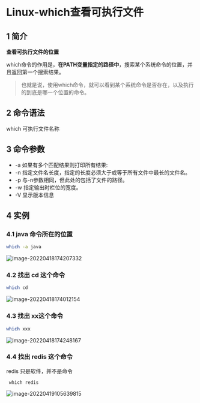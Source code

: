 # Linux-which查看可执行文件

## 1 简介

**查看可执行文件的位置**

which命令的作用是，**在PATH变量指定的路径中**，搜索某个系统命令的位置，并且返回第一个搜索结果。

> 也就是说，使用which命令，就可以看到某个系统命令是否存在，以及执行的到底是哪一个位置的命令。 

## 2 命令语法

which 可执行文件名称 

## 3 命令参数

- -a 如果有多个匹配结果则打印所有结果:
- -n 指定文件名长度，指定的长度必须大于或等于所有文件中最长的文件名。
- -p 与-n参数相同，但此处的包括了文件的路径。
- -w 指定输出时栏位的宽度。
- -V 显示版本信息

## 4 实例

### 4.1 java 命令所在的位置

```bash
which -a java
```

![image-20220418174207332](https://cdn.jsdelivr.net/gh/MrJackC/PicGoImages/other/202404231056344.png)

### **4.2 找出 cd 这个命令**

```bash
which cd
```

![image-20220418174012154](https://cdn.jsdelivr.net/gh/MrJackC/PicGoImages/other/202404231056390.png)

### 4.3 找出 xx这个命令

```bash
which xxx
```

![image-20220418174248167](https://cdn.jsdelivr.net/gh/MrJackC/PicGoImages/other/202404231056417.png)

### 4.4 找出 redis 这个命令

redis 只是软件，并不是命令

```
 which redis
```

![image-20220419105639815](https://cdn.jsdelivr.net/gh/MrJackC/PicGoImages/other/202404231056451.png)

### 